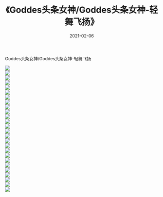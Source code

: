 ﻿---
layout: post
title:  《Goddes头条女神/Goddes头条女神-轻舞飞扬》
date:   2021-02-06
img: http://pic.660000.xyz/1:/网络美图/2021/Goddes头条女神/Goddes头条女神-轻舞飞扬/000.jpg
categories: [美女, 清纯, 唯美]
---

Goddes头条女神/Goddes头条女神-轻舞飞扬

 ![](http://pic.660000.xyz/1:/网络美图/2021/Goddes头条女神/Goddes头条女神-轻舞飞扬/001.jpg) <br>![](http://pic.660000.xyz/1:/网络美图/2021/Goddes头条女神/Goddes头条女神-轻舞飞扬/002.jpg) <br>![](http://pic.660000.xyz/1:/网络美图/2021/Goddes头条女神/Goddes头条女神-轻舞飞扬/003.jpg) <br>![](http://pic.660000.xyz/1:/网络美图/2021/Goddes头条女神/Goddes头条女神-轻舞飞扬/004.jpg) <br>![](http://pic.660000.xyz/1:/网络美图/2021/Goddes头条女神/Goddes头条女神-轻舞飞扬/005.jpg) <br>![](http://pic.660000.xyz/1:/网络美图/2021/Goddes头条女神/Goddes头条女神-轻舞飞扬/006.jpg) <br>![](http://pic.660000.xyz/1:/网络美图/2021/Goddes头条女神/Goddes头条女神-轻舞飞扬/007.jpg) <br>![](http://pic.660000.xyz/1:/网络美图/2021/Goddes头条女神/Goddes头条女神-轻舞飞扬/008.jpg) <br>![](http://pic.660000.xyz/1:/网络美图/2021/Goddes头条女神/Goddes头条女神-轻舞飞扬/009.jpg) <br>![](http://pic.660000.xyz/1:/网络美图/2021/Goddes头条女神/Goddes头条女神-轻舞飞扬/010.jpg) <br>![](http://pic.660000.xyz/1:/网络美图/2021/Goddes头条女神/Goddes头条女神-轻舞飞扬/011.jpg) <br>![](http://pic.660000.xyz/1:/网络美图/2021/Goddes头条女神/Goddes头条女神-轻舞飞扬/012.jpg) <br>![](http://pic.660000.xyz/1:/网络美图/2021/Goddes头条女神/Goddes头条女神-轻舞飞扬/013.jpg) <br>![](http://pic.660000.xyz/1:/网络美图/2021/Goddes头条女神/Goddes头条女神-轻舞飞扬/014.jpg) <br>![](http://pic.660000.xyz/1:/网络美图/2021/Goddes头条女神/Goddes头条女神-轻舞飞扬/015.jpg) <br>![](http://pic.660000.xyz/1:/网络美图/2021/Goddes头条女神/Goddes头条女神-轻舞飞扬/016.jpg) <br>![](http://pic.660000.xyz/1:/网络美图/2021/Goddes头条女神/Goddes头条女神-轻舞飞扬/017.jpg) <br>![](http://pic.660000.xyz/1:/网络美图/2021/Goddes头条女神/Goddes头条女神-轻舞飞扬/018.jpg) <br>![](http://pic.660000.xyz/1:/网络美图/2021/Goddes头条女神/Goddes头条女神-轻舞飞扬/019.jpg) <br>![](http://pic.660000.xyz/1:/网络美图/2021/Goddes头条女神/Goddes头条女神-轻舞飞扬/020.jpg) <br>![](http://pic.660000.xyz/1:/网络美图/2021/Goddes头条女神/Goddes头条女神-轻舞飞扬/021.jpg) <br>![](http://pic.660000.xyz/1:/网络美图/2021/Goddes头条女神/Goddes头条女神-轻舞飞扬/022.jpg) <br>![](http://pic.660000.xyz/1:/网络美图/2021/Goddes头条女神/Goddes头条女神-轻舞飞扬/023.jpg) <br>![](http://pic.660000.xyz/1:/网络美图/2021/Goddes头条女神/Goddes头条女神-轻舞飞扬/024.jpg) <br>![](http://pic.660000.xyz/1:/网络美图/2021/Goddes头条女神/Goddes头条女神-轻舞飞扬/025.jpg) <br>![](http://pic.660000.xyz/1:/网络美图/2021/Goddes头条女神/Goddes头条女神-轻舞飞扬/026.jpg) <br>